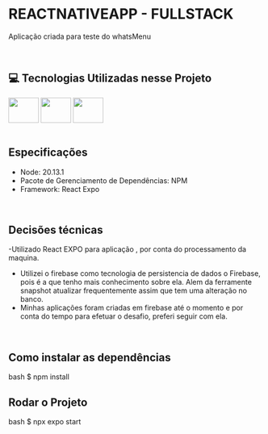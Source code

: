 # REACTNATIVEAPP - FULLSTACK

Aplicação criada para teste do whatsMenu



<br>

## 💻 Tecnologias Utilizadas nesse Projeto
<div style="display: inline_block">
  <img align="center" height="50" width="60" src="https://cdn.jsdelivr.net/gh/devicons/devicon/icons/react/react-original.svg">
  <img align="center" height="50" width="60" src="https://cdn.jsdelivr.net/gh/devicons/devicon@latest/icons/tailwindcss/tailwindcss-original-wordmark.svg">
  <img align="center" height="50" width="60" src="https://cdn.jsdelivr.net/gh/devicons/devicon@latest/icons/typescript/typescript-original.svg">
</div>

<br>

## Especificações
- Node: 20.13.1
- Pacote de Gerenciamento de Dependências: NPM
- Framework: React Expo

<br>

## Decisões técnicas
-Utilizado React EXPO para aplicação , por conta do processamento da maquina.
- Utilizei o firebase como tecnologia de persistencia de dados o Firebase, pois é a que tenho mais conhecimento sobre ela. Alem da ferramente snapshot atualizar frequentemente assim que tem uma alteração no banco.
- Minhas aplicações foram criadas em firebase até  o momento e por conta do tempo para efetuar o desafio, preferi seguir com ela. 


<br>

## Como instalar as dependências
bash
$ npm install


## Rodar o Projeto
bash
$ npx expo start 
